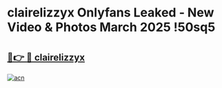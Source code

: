 # clairelizzyx Onlyfans Leaked - New Video & Photos March 2025 !50sq5

# <h2><a href="https://vyrpvx.iuczelnia.edu.pl?title=clairelizzyx&ref=50sq5">🔗👉 🔴 clairelizzyx</a></h2>

[![acn](https://github.com/user-attachments/assets/0f9c940e-d8b0-45ae-aac7-cd30a18b3e1c)](https://vyrpvx.iuczelnia.edu.pl?title=clairelizzyx&ref=50sq5)

